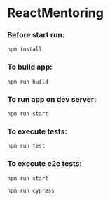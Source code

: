 # ReactMentoring

### Before start run:
```
npm install
```

### To build app:
```
npm run build
```

### To run app on dev server:
```
npm run start
```

### To execute tests:
```
npm run test
```

### To execute e2e tests:
```
npm run start
```
```
npm run cypress
```
